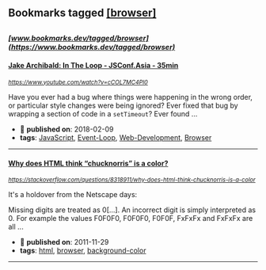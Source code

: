 ## Bookmarks tagged [[browser]](https://www.bookmarks.dev/search?q=[browser])

_<sup><sup>[www.bookmarks.dev/tagged/browser](https://www.bookmarks.dev/tagged/browser)</sup></sup>_
---
#### [Jake Archibald: In The Loop - JSConf.Asia - 35min](https://www.youtube.com/watch?v=cCOL7MC4Pl0)
_<sup>https://www.youtube.com/watch?v=cCOL7MC4Pl0</sup>_

Have you ever had a bug where things were happening in the wrong order, or particular style changes were being ignored? Ever fixed that bug by wrapping a section of code in a `setTimeout`? Ever found ...
* :calendar: **published on**: 2018-02-09
* **tags**: [JavaScript](../tagged/JavaScript.md), [Event-Loop](../tagged/Event-Loop.md), [Web-Development](../tagged/Web-Development.md), [Browser](../tagged/Browser.md)
---
#### [Why does HTML think “chucknorris” is a color?](https://stackoverflow.com/questions/8318911/why-does-html-think-chucknorris-is-a-color)
_<sup>https://stackoverflow.com/questions/8318911/why-does-html-think-chucknorris-is-a-color</sup>_

It's a holdover from the Netscape days:

Missing digits are treated as 0[...]. An incorrect digit is simply interpreted as 0. For example the values F0F0F0, F0F0F0, F0F0F, FxFxFx and FxFxFx are all ...
* :calendar: **published on**: 2011-11-29
* **tags**: [html](../tagged/html.md), [browser](../tagged/browser.md), [background-color](../tagged/background-color.md)
---
